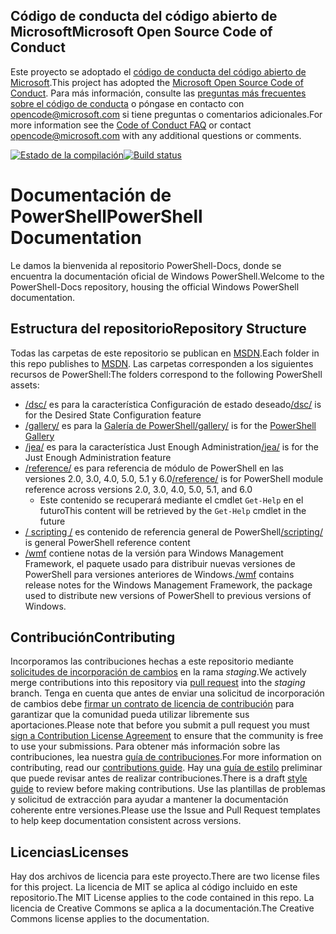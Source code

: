 ## <a name="microsoft-open-source-code-of-conduct"></a><span data-ttu-id="5bd72-101">Código de conducta del código abierto de Microsoft</span><span class="sxs-lookup"><span data-stu-id="5bd72-101">Microsoft Open Source Code of Conduct</span></span>

<span data-ttu-id="5bd72-102">Este proyecto se adoptado el [código de conducta del código abierto de Microsoft](https://opensource.microsoft.com/codeofconduct/).</span><span class="sxs-lookup"><span data-stu-id="5bd72-102">This project has adopted the [Microsoft Open Source Code of Conduct](https://opensource.microsoft.com/codeofconduct/).</span></span>
<span data-ttu-id="5bd72-103">Para más información, consulte las [preguntas más frecuentes sobre el código de conducta](https://opensource.microsoft.com/codeofconduct/faq/) o póngase en contacto con [opencode@microsoft.com](mailto:opencode@microsoft.com) si tiene preguntas o comentarios adicionales.</span><span class="sxs-lookup"><span data-stu-id="5bd72-103">For more information see the [Code of Conduct FAQ](https://opensource.microsoft.com/codeofconduct/faq/) or contact [opencode@microsoft.com](mailto:opencode@microsoft.com) with any additional questions or comments.</span></span>

<span data-ttu-id="5bd72-104">[![Estado de la compilación](https://ci.appveyor.com/api/projects/status/onshefxnc4g4pv87/branch/staging?svg=true)](https://ci.appveyor.com/project/PowerShell/powershell-docs/branch/staging)</span><span class="sxs-lookup"><span data-stu-id="5bd72-104">[![Build status](https://ci.appveyor.com/api/projects/status/onshefxnc4g4pv87/branch/staging?svg=true)](https://ci.appveyor.com/project/PowerShell/powershell-docs/branch/staging)</span></span>

# <a name="powershell-documentation"></a><span data-ttu-id="5bd72-105">Documentación de PowerShell</span><span class="sxs-lookup"><span data-stu-id="5bd72-105">PowerShell Documentation</span></span>

<span data-ttu-id="5bd72-106">Le damos la bienvenida al repositorio PowerShell-Docs, donde se encuentra la documentación oficial de Windows PowerShell.</span><span class="sxs-lookup"><span data-stu-id="5bd72-106">Welcome to the PowerShell-Docs repository, housing the official Windows PowerShell documentation.</span></span> 

## <a name="repository-structure"></a><span data-ttu-id="5bd72-107">Estructura del repositorio</span><span class="sxs-lookup"><span data-stu-id="5bd72-107">Repository Structure</span></span>
<span data-ttu-id="5bd72-108">Todas las carpetas de este repositorio se publican en [MSDN](https://msdn.microsoft.com/en-us/powershell).</span><span class="sxs-lookup"><span data-stu-id="5bd72-108">Each folder in this repo publishes to [MSDN](https://msdn.microsoft.com/en-us/powershell).</span></span> <span data-ttu-id="5bd72-109">Las carpetas corresponden a los siguientes recursos de PowerShell:</span><span class="sxs-lookup"><span data-stu-id="5bd72-109">The folders correspond to the following PowerShell assets:</span></span>
* <span data-ttu-id="5bd72-110">[/dsc/](https://msdn.microsoft.com/en-us/powershell/dsc/) es para la característica Configuración de estado deseado</span><span class="sxs-lookup"><span data-stu-id="5bd72-110">[/dsc/](https://msdn.microsoft.com/en-us/powershell/dsc/) is  for the Desired State Configuration feature</span></span>
* <span data-ttu-id="5bd72-111">[/gallery/](https://msdn.microsoft.com/powershell/gallery) es para la [Galería de PowerShell](https://www.powershellgallery.com/)</span><span class="sxs-lookup"><span data-stu-id="5bd72-111">[/gallery/](https://msdn.microsoft.com/powershell/gallery) is for the [PowerShell Gallery](https://www.powershellgallery.com/)</span></span>
* <span data-ttu-id="5bd72-112">[/jea/](https://msdn.microsoft.com/powershell/jea/) es para la característica Just Enough Administration</span><span class="sxs-lookup"><span data-stu-id="5bd72-112">[/jea/](https://msdn.microsoft.com/powershell/jea/) is for the Just Enough Administration feature</span></span>
* <span data-ttu-id="5bd72-113">[/reference/](https://msdn.microsoft.com/powershell/reference/) es para referencia de módulo de PowerShell en las versiones 2.0, 3.0, 4.0, 5.0, 5.1 y 6.0</span><span class="sxs-lookup"><span data-stu-id="5bd72-113">[/reference/](https://msdn.microsoft.com/powershell/reference/) is for PowerShell module reference across versions 2.0, 3.0, 4.0, 5.0, 5.1, and 6.0</span></span>
  * <span data-ttu-id="5bd72-114">Este contenido se recuperará mediante el cmdlet `Get-Help` en el futuro</span><span class="sxs-lookup"><span data-stu-id="5bd72-114">This content will be retrieved by the `Get-Help` cmdlet in the future</span></span>
* <span data-ttu-id="5bd72-115">[/ scripting /](https://msdn.microsoft.com/en-us/powershell/scripting/) es contenido de referencia general de PowerShell</span><span class="sxs-lookup"><span data-stu-id="5bd72-115">[/scripting/](https://msdn.microsoft.com/en-us/powershell/scripting/) is general PowerShell reference content</span></span>
* <span data-ttu-id="5bd72-116">[/wmf](https://msdn.microsoft.com/en-us/powershell/wmf/readme) contiene notas de la versión para Windows Management Framework, el paquete usado para distribuir nuevas versiones de PowerShell para versiones anteriores de Windows.</span><span class="sxs-lookup"><span data-stu-id="5bd72-116">[/wmf](https://msdn.microsoft.com/en-us/powershell/wmf/readme) contains release notes for the Windows Management Framework, the package used to distribute new versions of PowerShell to previous versions of Windows.</span></span> 



## <a name="contributing"></a><span data-ttu-id="5bd72-117">Contribución</span><span class="sxs-lookup"><span data-stu-id="5bd72-117">Contributing</span></span>

<span data-ttu-id="5bd72-118">Incorporamos las contribuciones hechas a este repositorio mediante [solicitudes de incorporación de cambios](https://help.github.com/articles/using-pull-requests/) en la rama *staging*.</span><span class="sxs-lookup"><span data-stu-id="5bd72-118">We actively merge contributions into this repository via [pull request](https://help.github.com/articles/using-pull-requests/) into the *staging* branch.</span></span> <span data-ttu-id="5bd72-119">Tenga en cuenta que antes de enviar una solicitud de incorporación de cambios debe [firmar un contrato de licencia de contribución](https://cla.microsoft.com/) para garantizar que la comunidad pueda utilizar libremente sus aportaciones.</span><span class="sxs-lookup"><span data-stu-id="5bd72-119">Please note that before you submit a pull request you must [sign a Contribution License Agreement](https://cla.microsoft.com/) to ensure that the community is free to use your submissions.</span></span>
<span data-ttu-id="5bd72-120">Para obtener más información sobre las contribuciones, lea nuestra [guía de contribuciones](CONTRIBUTING.md).</span><span class="sxs-lookup"><span data-stu-id="5bd72-120">For more information on contributing, read our [contributions guide](CONTRIBUTING.md).</span></span>
<span data-ttu-id="5bd72-121">Hay una [guía de estilo](./STYLE.md) preliminar que puede revisar antes de realizar contribuciones.</span><span class="sxs-lookup"><span data-stu-id="5bd72-121">There is a draft [style guide](./STYLE.md) to review before making contributions.</span></span>
<span data-ttu-id="5bd72-122">Use las plantillas de problemas y solicitud de extracción para ayudar a mantener la documentación coherente entre versiones.</span><span class="sxs-lookup"><span data-stu-id="5bd72-122">Please use the Issue and Pull Request templates to help keep documentation consistent across versions.</span></span> 

## <a name="licenses"></a><span data-ttu-id="5bd72-123">Licencias</span><span class="sxs-lookup"><span data-stu-id="5bd72-123">Licenses</span></span>

<span data-ttu-id="5bd72-124">Hay dos archivos de licencia para este proyecto.</span><span class="sxs-lookup"><span data-stu-id="5bd72-124">There are two license files for this project.</span></span> <span data-ttu-id="5bd72-125">La licencia de MIT se aplica al código incluido en este repositorio.</span><span class="sxs-lookup"><span data-stu-id="5bd72-125">The MIT License applies to the code contained in this repo.</span></span>
<span data-ttu-id="5bd72-126">La licencia de Creative Commons se aplica a la documentación.</span><span class="sxs-lookup"><span data-stu-id="5bd72-126">The Creative Commons license applies to the documentation.</span></span> 
